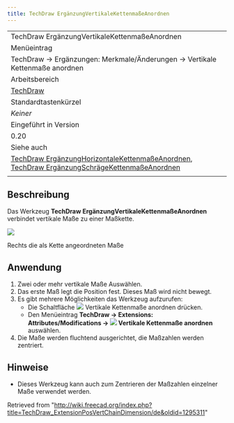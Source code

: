 ```yaml
---
title: TechDraw ErgänzungVertikaleKettenmaßeAnordnen
---
```


|                                                                                                                                                                                                                                                                                              |
| -------------------------------------------------------------------------------------------------------------------------------------------------------------------------------------------------------------------------------------------------------------------------------------------- |
| TechDraw ErgänzungVertikaleKettenmaßeAnordnen                                                                                                                                                                                                                                                |
| Menüeintrag                                                                                                                                                                                                                                                                                  |
| TechDraw → Ergänzungen: Merkmale/Änderungen → Vertikale Kettenmaße anordnen                                                                                                                                                                                                                  |
| Arbeitsbereich                                                                                                                                                                                                                                                                               |
| [TechDraw](/TechDraw_Workbench/de "TechDraw Workbench/de")                                                                                                                                                                                                                                   |
| Standardtastenkürzel                                                                                                                                                                                                                                                                         |
| _Keiner_                                                                                                                                                                                                                                                                                     |
| Eingeführt in Version                                                                                                                                                                                                                                                                        |
| 0.20                                                                                                                                                                                                                                                                                         |
| Siehe auch                                                                                                                                                                                                                                                                                   |
| [TechDraw ErgänzungHorizontaleKettenmaßeAnordnen](/TechDraw_ExtensionPosHorizChainDimension/de "TechDraw ExtensionPosHorizChainDimension/de"), [TechDraw ErgänzungSchrägeKettenmaßeAnordnen](/TechDraw_ExtensionPosObliqueChainDimension/de "TechDraw ExtensionPosObliqueChainDimension/de") |
|                                                                                                                                                                                                                                                                                              |

## Beschreibung

Das Werkzeug **TechDraw ErgänzungVertikaleKettenmaßeAnordnen** verbindet vertikale Maße zu einer Maßkette.

![](/images/TechDraw_ExtensionPosVertChainDimensionExample.png)

Rechts die als Kette angeordneten Maße

## Anwendung

1. Zwei oder mehr vertikale Maße Auswählen.
2. Das erste Maß legt die Position fest. Dieses Maß wird nicht bewegt.
3. Es gibt mehrere Möglichkeiten das Werkzeug aufzurufen:
   - Die Schaltfläche ![](/images/TechDraw_ExtensionPosVertChainDimension.svg) Vertikale Kettenmaße anordnen drücken.
   - Den Menüeintrag **TechDraw → Extensions: Attributes/Modifications → ![](/images/TechDraw_ExtensionPosVertChainDimension.svg) Vertikale Kettenmaße anordnen** auswählen.
4. Die Maße werden fluchtend ausgerichtet, die Maßzahlen werden zentriert.

## Hinweise

- Dieses Werkzeug kann auch zum Zentrieren der Maßzahlen einzelner Maße verwendet werden.

Retrieved from "<http://wiki.freecad.org/index.php?title=TechDraw_ExtensionPosVertChainDimension/de&oldid=1295311>"
